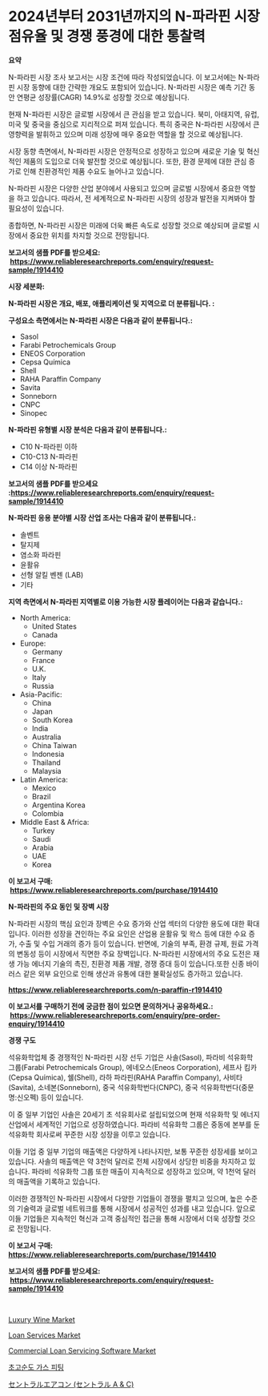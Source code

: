 <p><h1>2024년부터 2031년까지의 N-파라핀 시장 점유율 및 경쟁 풍경에 대한 통찰력</h1></p><p><strong>요약</strong></p>
<p><p>N-파라핀 시장 조사 보고서는 시장 조건에 따라 작성되었습니다. 이 보고서에는 N-파라핀 시장 동향에 대한 간략한 개요도 포함되어 있습니다. N-파라핀 시장은 예측 기간 동안 연평균 성장률(CAGR) 14.9%로 성장할 것으로 예상됩니다.</p><p>현재 N-파라핀 시장은 글로벌 시장에서 큰 관심을 받고 있습니다. 북미, 아태지역, 유럽, 미국 및 중국을 중심으로 지리적으로 퍼져 있습니다. 특히 중국은 N-파라핀 시장에서 큰 영향력을 발휘하고 있으며 미래 성장에 매우 중요한 역할을 할 것으로 예상됩니다.</p><p>시장 동향 측면에서, N-파라핀 시장은 안정적으로 성장하고 있으며 새로운 기술 및 혁신적인 제품의 도입으로 더욱 발전할 것으로 예상됩니다. 또한, 환경 문제에 대한 관심 증가로 인해 친환경적인 제품 수요도 늘어나고 있습니다.</p><p>N-파라핀 시장은 다양한 산업 분야에서 사용되고 있으며 글로벌 시장에서 중요한 역할을 하고 있습니다. 따라서, 전 세계적으로 N-파라핀 시장의 성장과 발전을 지켜봐야 할 필요성이 있습니다.</p><p>종합하면, N-파라핀 시장은 미래에 더욱 빠른 속도로 성장할 것으로 예상되며 글로벌 시장에서 중요한 위치를 차지할 것으로 전망됩니다.</p></p>
<p><strong>보고서의 샘플 PDF를 받으세요: &nbsp;<a href="https://www.reliableresearchreports.com/enquiry/request-sample/1914410">https://www.reliableresearchreports.com/enquiry/request-sample/1914410</a></strong></p>
<p><strong>시장 세분화:</strong></p>
<p><strong> N-파라핀 시장은 개요, 배포, 애플리케이션 및 지역으로 더 분류됩니다. :</strong></p>
<p><strong>구성요소 측면에서는 N-파라핀 시장은 다음과 같이 분류됩니다.:</strong></p>
<p><ul><li>Sasol</li><li>Farabi Petrochemicals Group</li><li>ENEOS Corporation</li><li>Cepsa Química</li><li>Shell</li><li>RAHA Paraffin Company</li><li>Savita</li><li>Sonneborn</li><li>CNPC</li><li>Sinopec</li></ul></p>
<p><strong> N-파라핀 유형별 시장 분석은 다음과 같이 분류됩니다.:</strong></p>
<p><ul><li>C10 N-파라핀 이하</li><li>C10-C13 N-파라핀</li><li>C14 이상 N-파라핀</li></ul></p>
<p><strong>보고서의 샘플 PDF를 받으세요 :<a href="https://www.reliableresearchreports.com/enquiry/request-sample/1914410">https://www.reliableresearchreports.com/enquiry/request-sample/1914410</a></strong></p>
<p><strong> N-파라핀 응용 분야별 시장 산업 조사는 다음과 같이 분류됩니다.:</strong></p>
<p><ul><li>솔벤트</li><li>탈지제</li><li>염소화 파라핀</li><li>윤활유</li><li>선형 알킬 벤젠 (LAB)</li><li>기타</li></ul></p>
<p><strong>지역 측면에서 N-파라핀 지역별로 이용 가능한 시장 플레이어는 다음과 같습니다.:</strong></p>
<p><ul>
    <li>
        North America:
        <ul>
            <li>United States</li>
            <li>Canada</li>
        </ul>
    </li>
    <li>
        Europe:
        <ul>
            <li>Germany</li>
            <li>France</li>
            <li>U.K.</li>
            <li>Italy</li>
            <li>Russia</li>
        </ul>
    </li>
    <li>
        Asia-Pacific:
        <ul>
            <li>China</li>
            <li>Japan</li>
            <li>South Korea</li>
            <li>India</li>
            <li>Australia</li>
            <li>China Taiwan</li>
            <li>Indonesia</li>
            <li>Thailand</li>
            <li>Malaysia</li>
        </ul>
    </li>
    <li>
        Latin America:
        <ul>
            <li>Mexico</li>
            <li>Brazil</li>
            <li>Argentina Korea</li>
            <li>Colombia</li>
        </ul>
    </li>
    <li>
        Middle East & Africa:
        <ul>
            <li>Turkey</li>
            <li>Saudi</li>
            <li>Arabia</li>
            <li>UAE</li>
            <li>Korea</li>
        </ul>
    </li>
    </ul></p>
<p><strong>이 보고서 구매: &nbsp;<a href="https://www.reliableresearchreports.com/purchase/1914410">https://www.reliableresearchreports.com/purchase/1914410</a></strong></p>
<p><strong>N-파라핀의 주요 동인 및 장벽 시장</strong></p>
<p><p>N-파라핀 시장의 핵심 요인과 장벽은 수요 증가와 산업 섹터의 다양한 용도에 대한 확대입니다. 이러한 성장을 견인하는 주요 요인은 산업용 윤활유 및 왁스 등에 대한 수요 증가, 수출 및 수입 거래의 증가 등이 있습니다. 반면에, 기술의 부족, 환경 규제, 원료 가격의 변동성 등이 시장에서 직면한 주요 장벽입니다. N-파라핀 시장에서의 주요 도전은 재생 가능 에너지 기술의 촉진, 친환경 제품 개발, 경쟁 증대 등이 있습니다.또한 신종 바이러스 같은 외부 요인으로 인해 생산과 유통에 대한 불확실성도 증가하고 있습니다.</p></p>
<p><strong><a href="https://www.reliableresearchreports.com/n-paraffin-r1914410">https://www.reliableresearchreports.com/n-paraffin-r1914410</a></strong></p>
<p><strong>이 보고서를 구매하기 전에 궁금한 점이 있으면 문의하거나 공유하세요.: &nbsp;<a href="https://www.reliableresearchreports.com/enquiry/pre-order-enquiry/1914410">https://www.reliableresearchreports.com/enquiry/pre-order-enquiry/1914410</a></strong></p>
<p><strong>경쟁 구도</strong></p>
<p><p>석유화학업체 중 경쟁적인 N-파라핀 시장 선두 기업은 사솔(Sasol), 파라비 석유화학 그룹(Farabi Petrochemicals Group), 에네오스(Eneos Corporation), 세프사 킴카(Cepsa Química), 쉘(Shell), 라하 파라핀(RAHA Paraffin Company), 사비타(Savita), 소네본(Sonneborn), 중국 석유화학번다(CNPC), 중국 석유화학번다(중문명:신오펙) 등이 있습니다.</p><p>이 중 일부 기업인 사솔은 20세기 초 석유회사로 설립되었으며 현재 석유화학 및 에너지 산업에서 세계적인 기업으로 성장하였습니다. 파라비 석유화학 그룹은 중동에 본부를 둔 석유화학 회사로써 꾸준한 시장 성장을 이루고 있습니다.</p><p>이들 기업 중 일부 기업의 매출액은 다양하게 나타나지만, 보통 꾸준한 성장세를 보이고 있습니다. 사솔의 매출액은 약 3천억 달러로 전체 시장에서 상당한 비중을 차지하고 있습니다. 파라비 석유화학 그룹 또한 매출이 지속적으로 성장하고 있으며, 약 1천억 달러의 매출액을 기록하고 있습니다.</p><p>이러한 경쟁적인 N-파라핀 시장에서 다양한 기업들이 경쟁을 펼치고 있으며, 높은 수준의 기술력과 글로벌 네트워크를 통해 시장에서 성공적인 성과를 내고 있습니다. 앞으로 이들 기업들은 지속적인 혁신과 고객 중심적인 접근을 통해 시장에서 더욱 성장할 것으로 전망됩니다.</p></p>
<p><strong>이 보고서 구매: &nbsp; <a href="https://www.reliableresearchreports.com/purchase/1914410">https://www.reliableresearchreports.com/purchase/1914410</a></strong></p>
<p><strong>보고서의 샘플 PDF를 받으세요: &nbsp;<a href="https://www.reliableresearchreports.com/enquiry/request-sample/1914410">https://www.reliableresearchreports.com/enquiry/request-sample/1914410</a></strong><strong></strong></p>
<p>&nbsp;</p>
<p><p><a href="https://issuu.com/reportprime-2/docs/luxury-wine-market-size-2030.pptx">Luxury Wine Market</a></p><p><a href="https://github.com/JuliaFadel1922/Market-Research-Report-List-1/blob/main/loan-services-market.md">Loan Services Market</a></p><p><a href="https://github.com/moyahfrancoestellec51j635wcx/Market-Research-Report-List-2/blob/main/commercial-loan-servicing-software-market.md">Commercial Loan Servicing Software Market</a></p><p><a href="https://github.com/vseigx30c9a1j/Market-Research-Report-List-2/blob/main/1276214107513.md">초고순도 가스 피팅</a></p><p><a href="https://github.com/moulafa/Market-Research-Report-List-2/blob/main/1271389112801.md">セントラルエアコン (セントラル A & C)</a></p></p>